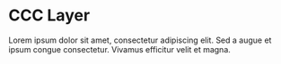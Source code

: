 # CCC Layer

Lorem ipsum dolor sit amet, consectetur adipiscing elit. Sed a augue et ipsum congue consectetur. Vivamus efficitur velit et magna.
